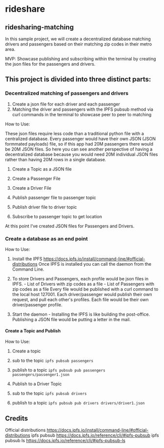 # rideshare


## ridesharing-matching
In this sample project, we will create a decentralized database matching drivers and passengers based on their matching zip codes in their metro area.

MVP: Showcase publishing and subscribing within the terminal by creating the json files for the passengers and drivers.

## This project is divided into three distinct parts:

### Decentralized matching of passengers and drivers
1. Create a json file for each driver and each passenger
2. Matching the driver and passengers with the IPFS pubsub method via curl commands in the terminal to showcase peer to peer to matching

How to Use:

These json files require less code than a traditional python file with a centralized database. Every passenger would have their own JSON (JSON formmated payloads) file, so if this app had 20M passengers there would be 20M JSON files. So here you can see another perspective of having a decentralized database because you would need 20M individual JSON files rather than having 20M rows in a single database.

1. Create a Topic as a JSON file

2. Create a Passenger File

3. Create a Driver File

4. Publish passenger file to passenger topic

5. Publish driver file to driver topic

6. Subscribe to passenger topic to get location

At this point I've created JSON files for Passengers and Drivers.


### Create a database as an end point

How to Use:
1. Install the IPFS https://docs.ipfs.io/install/command-line/#official-distributions Once IPFS is installed you can call the daemon from the Command Line.

2. To store Drivers and Passengers, each profile would be json files in IPFS. - List of Drivers with zip codes as a file - List of Passengers with zip codes as a file Every file would be published with a curl command to the local host 127001. Each driver/passenger would publish their own request, and pull each other's profiles. Each file would be their own driver/passenger profile.

3. Start the daemon - Installing the IPFS is like building the post-office. Publishing a JSON file would be putting a letter in the mail.



#### Create a Topic and Publish


How to Use: 

1. Create a topic 

2. sub to the topic ```ipfs pubsub passengers```

3. publish to a topic ```ipfs pubsub pub passengers passengers/passenger1.json```

4. Publish to a Driver Topic

5. sub to the topic ```ipfs pubsub drivers```

6. publish to a topic ```ipfs pubsub pub drivers drivers/driver1.json```

## Credits

Official distributions https://docs.ipfs.io/install/command-line/#official-distributions
ipfs pubsub https://docs.ipfs.io/reference/cli/#ipfs-pubsub
ipfs pubsub Is https://docs.ipfs.io/reference/cli/#ipfs-pubsub-ls
